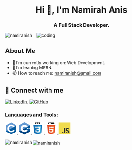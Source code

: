 <h1 align="center">Hi 👋, I'm Namirah Anis</h1>
<h3 align="center">A Full Stack Developer.</h3>

<img align="right" alt="coding" width="400" src="https://user-images.githubusercontent.com/74038190/221352975-94759904-aa4c-4032-a8ab-b546efb9c478.gif">

<p align="left"> <img src="https://komarev.com/ghpvc/?username=namiranish&label=Profile%20views&color=0e75b6&style=flat" alt="namiranish" /> </p>

## About Me

- 🔭 I’m currently working on: Web Development.
- 🌱 I’m leaning MERN.
- 📫 How to reach me: namiranish@gmail.com

## 🔗 Connect with me

[![LinkedIn](https://img.shields.io/badge/-LinkedIn-blue?logo=linkedin&logoColor=white)](https://github.com/Namiranish).
[![GitHub](https://img.shields.io/badge/-GitHub-black?logo=github&logoColor=white)](https://github.com/Namiranish)


<h3 align="left">Languages and Tools:</h3>
<p align="left"> <a href="https://www.cprogramming.com/" target="_blank" rel="noreferrer"> <img src="https://raw.githubusercontent.com/devicons/devicon/master/icons/c/c-original.svg" alt="c" width="40" height="40"/> </a> <a href="https://www.w3schools.com/cpp/" target="_blank" rel="noreferrer"> <img src="https://raw.githubusercontent.com/devicons/devicon/master/icons/cplusplus/cplusplus-original.svg" alt="cplusplus" width="40" height="40"/> </a> <a href="https://www.w3schools.com/css/" target="_blank" rel="noreferrer"> <img src="https://raw.githubusercontent.com/devicons/devicon/master/icons/css3/css3-original-wordmark.svg" alt="css3" width="40" height="40"/> </a> <a href="https://www.w3.org/html/" target="_blank" rel="noreferrer"> <img src="https://raw.githubusercontent.com/devicons/devicon/master/icons/html5/html5-original-wordmark.svg" alt="html5" width="40" height="40"/> </a> <a href="https://developer.mozilla.org/en-US/docs/Web/JavaScript" target="_blank" rel="noreferrer"> <img src="https://raw.githubusercontent.com/devicons/devicon/master/icons/javascript/javascript-original.svg" alt="javascript" width="40" height="40"/> </a> </p>

<p><img align="left" src="https://github-readme-stats.vercel.app/api/top-langs?username=namiranish&show_icons=true&locale=en&layout=compact" alt="namiranish" /></p>

<p>&nbsp;<img align="center" src="https://github-readme-stats.vercel.app/api?username=namiranish&show_icons=true&locale=en" alt="namiranish" /></p>


